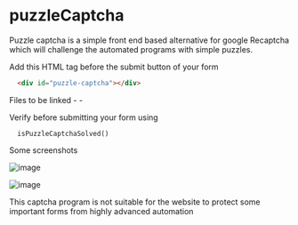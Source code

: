 # puzzleCaptcha

Puzzle captcha is a simple front end based alternative for google Recaptcha which will challenge the automated programs with simple puzzles.

Add this HTML tag before the submit button of your form
```HTML
  <div id="puzzle-captcha"></div>
```
Files to be linked 
-<link rel="stylesheet" href="src/puzzlecaptcha.css">
-<script type="text/javascript" src="src/puzzlecaptcha.js"></script>

Verify before submitting your form using
  ```JS
    isPuzzleCaptchaSolved()
  ```

Some screenshots

![image](https://user-images.githubusercontent.com/46297277/161434957-6cade10e-b337-461a-bff8-8051555c34e4.png)

![image](https://user-images.githubusercontent.com/46297277/161434974-cec4f24a-ad7e-43c7-9f01-c88a5eefa952.png)


This captcha program is not suitable for the website to protect some important forms from highly advanced automation 
